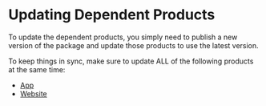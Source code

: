 # Updating Dependent Products

To update the dependent products, you simply need to publish a new version of the package and update those products to use the latest version.

To keep things in sync, make sure to update ALL of the following products at the same time:

- [App](https://github.com/pinax-network/app-frontend)
- [Website](https://github.com/pinax-network/website-frontend)